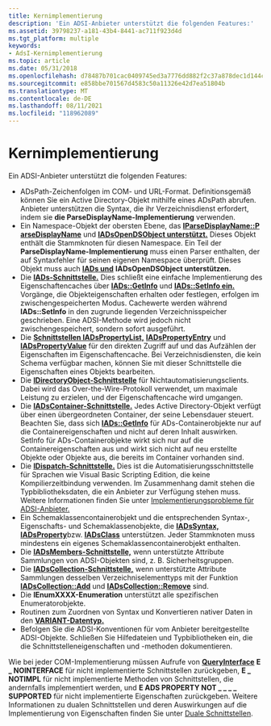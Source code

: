 ```yaml
---
title: Kernimplementierung
description: 'Ein ADSI-Anbieter unterstützt die folgenden Features:'
ms.assetid: 39798237-a181-43b4-8441-ac711f923d4d
ms.tgt_platform: multiple
keywords:
- AdsI-Kernimplementierung
ms.topic: article
ms.date: 05/31/2018
ms.openlocfilehash: d78487b701cac0409745ed3a7776dd882f2c37a878dec1d144c3b52a426db487
ms.sourcegitcommit: e858bbe701567d4583c50a11326e42d7ea51804b
ms.translationtype: MT
ms.contentlocale: de-DE
ms.lasthandoff: 08/11/2021
ms.locfileid: "118962089"
---
```

# <a name="core-implementation"></a>Kernimplementierung

Ein ADSI-Anbieter unterstützt die folgenden Features:

-   ADsPath-Zeichenfolgen im COM- und URL-Format. Definitionsgemäß können Sie ein Active Directory-Objekt mithilfe eines ADsPath abrufen. Anbieter unterstützen die Syntax, die ihr Verzeichnisdienst erfordert, indem sie **die ParseDisplayName-Implementierung** verwenden.
-   Ein Namespace-Objekt der obersten Ebene, das [**IParseDisplayName::P arseDisplayName**](/windows/win32/api/oleidl/nf-oleidl-iparsedisplayname-parsedisplayname) und [**IADsOpenDSObject unterstützt.**](/windows/desktop/api/Iads/nn-iads-iadsopendsobject) Dieses Objekt enthält die Stammknoten für diesen Namespace. Ein Teil der **ParseDisplayName-Implementierung** muss einen Parser enthalten, der auf Syntaxfehler für seinen eigenen Namespace überprüft. Dieses Objekt muss auch [**IADs und**](/windows/desktop/api/Iads/nn-iads-iads) **IADsOpenDSObject unterstützen.**
-   Die [**IADs-Schnittstelle.**](/windows/desktop/api/Iads/nn-iads-iads) Dies schließt eine einfache Implementierung des Eigenschaftencaches über [**IADs::GetInfo**](/windows/desktop/api/Iads/nf-iads-iads-getinfo) und [**IADs::SetInfo ein.**](/windows/desktop/api/Iads/nf-iads-iads-setinfo) Vorgänge, die Objekteigenschaften erhalten oder festlegen, erfolgen im zwischengespeicherten Modus. Cachewerte werden während **IADs::SetInfo** in den zugrunde liegenden Verzeichnisspeicher geschrieben. Eine ADSI-Methode wird jedoch nicht zwischengespeichert, sondern sofort ausgeführt.
-   Die [**Schnittstellen IADsPropertyList,**](/windows/desktop/api/Iads/nn-iads-iadspropertylist) [**IADsPropertyEntry**](/windows/desktop/api/Iads/nn-iads-iadspropertyentry) und [**IADsPropertyValue**](/windows/desktop/api/Iads/nn-iads-iadspropertyvalue) für den direkten Zugriff auf und das Aufzählen der Eigenschaften im Eigenschaftencache. Bei Verzeichnisdiensten, die kein Schema verfügbar machen, können Sie mit dieser Schnittstelle die Eigenschaften eines Objekts bearbeiten.
-   Die [**IDirectoryObject-Schnittstelle**](/windows/desktop/api/Iads/nn-iads-idirectoryobject) für Nichtautomatisierungsclients. Dabei wird das Over-the-Wire-Protokoll verwendet, um maximale Leistung zu erzielen, und der Eigenschaftencache wird umgangen.
-   Die [**IADsContainer-Schnittstelle.**](/windows/desktop/api/Iads/nn-iads-iadscontainer) Jedes Active Directory-Objekt verfügt über einen übergeordneten Container, der seine Lebensdauer steuert. Beachten Sie, dass sich [**IADs::GetInfo**](/windows/desktop/api/Iads/nf-iads-iads-getinfo) für ADs-Containerobjekte nur auf die Containereigenschaften und nicht auf deren Inhalt auswirken. SetInfo für ADs-Containerobjekte wirkt sich nur auf die Containereigenschaften aus und wirkt sich nicht auf neu erstellte Objekte oder Objekte aus, die bereits im Container vorhanden sind.
-   Die [**IDispatch-Schnittstelle.**](/windows/win32/api/oaidl/nn-oaidl-idispatch) Dies ist die Automatisierungsschnittstelle für Sprachen wie Visual Basic Scripting Edition, die keine Kompilierzeitbindung verwenden. Im Zusammenhang damit stehen die Typbibliotheksdaten, die ein Anbieter zur Verfügung stehen muss. Weitere Informationen finden Sie unter [Implementierungsprobleme für ADSI-Anbieter.](implementation-issues-for-adsi-providers.md)
-   Ein Schemaklassencontainerobjekt und die entsprechenden Syntax-, Eigenschafts- und Schemaklassenobjekte, die [**IADsSyntax,**](/windows/desktop/api/Iads/nn-iads-iadssyntax) [**IADsProperty**](/windows/desktop/api/Iads/nn-iads-iadsproperty)bzw. [**IADsClass**](/windows/desktop/api/Iads/nn-iads-iadsclass) unterstützen. Jeder Stammknoten muss mindestens ein eigenes Schemaklassencontainerobjekt enthalten.
-   Die [**IADsMembers-Schnittstelle,**](/windows/desktop/api/Iads/nn-iads-iadsmembers) wenn unterstützte Attribute Sammlungen von ADSI-Objekten sind, z. B. Sicherheitsgruppen.
-   Die [**IADsCollection-Schnittstelle,**](/windows/desktop/api/Iads/nn-iads-iadscollection) wenn unterstützte Attribute Sammlungen desselben Verzeichniselementtyps mit der Funktion [**IADsCollection::Add**](/windows/desktop/api/Iads/nf-iads-iadscollection-add) und [**IADsCollection::Remove**](/windows/desktop/api/Iads/nf-iads-iadscollection-remove) sind.
-   Die **IEnumXXXX-Enumeration** unterstützt alle spezifischen Enumeratorobjekte.
-   Routinen zum Zuordnen von Syntax und Konvertieren nativer Daten in den [**VARIANT-Datentyp.**](/windows/win32/api/oaidl/ns-oaidl-variant)
-   Befolgen Sie die ADSI-Konventionen für vom Anbieter bereitgestellte ADSI-Objekte. Schließen Sie Hilfedateien und Typbibliotheken ein, die die Schnittstelleneigenschaften und -methoden dokumentieren.

Wie bei jeder COM-Implementierung müssen Aufrufe von [**QueryInterface**](/windows/win32/api/unknwn/nf-unknwn-iunknown-queryinterface(q)) **E \_ NOINTERFACE** für nicht implementierte Schnittstellen zurückgeben, **E \_ NOTIMPL** für nicht implementierte Methoden von Schnittstellen, die andernfalls implementiert werden, und **E ADS PROPERTY NOT \_ \_ \_ \_ SUPPORTED** für nicht implementierte Eigenschaften zurückgeben. Weitere Informationen zu dualen Schnittstellen und deren Auswirkungen auf die Implementierung von Eigenschaften finden Sie unter [Duale Schnittstellen](dual-interfaces.md).

 

 
